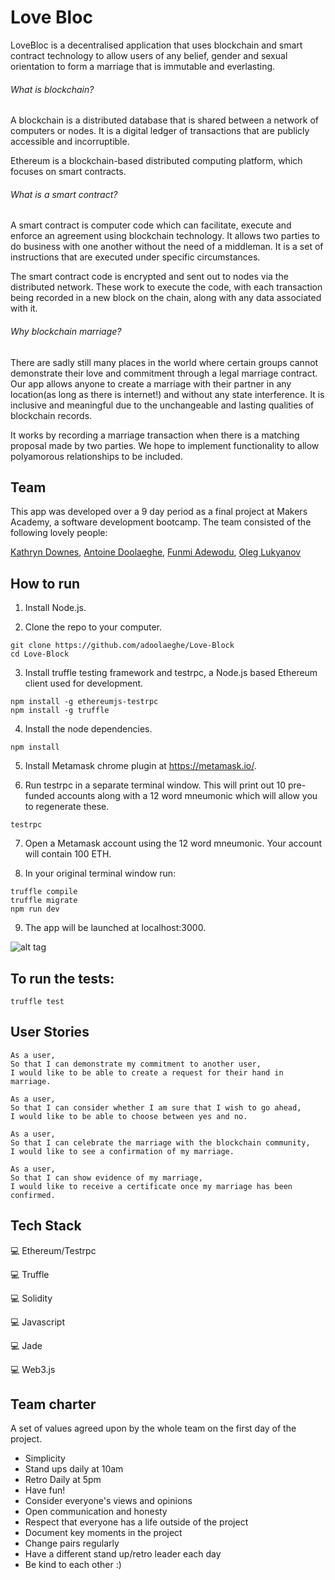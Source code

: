 # Love Bloc

LoveBloc is a decentralised application that uses blockchain and smart contract technology to allow users of any belief, gender and sexual orientation to form a marriage that is immutable and everlasting.
###### What is blockchain?
A blockchain is a distributed database that is shared between a network of computers or nodes. It is a digital ledger of transactions that are publicly accessible and incorruptible.

Ethereum is a blockchain-based distributed computing platform, which focuses on smart contracts.
###### What is a smart contract?
A smart contract is computer code which can facilitate, execute and enforce an agreement using blockchain technology. It allows two parties to do business with one another without the need of a middleman. It is a set of instructions that are executed under specific circumstances.

The smart contract code is encrypted and sent out to nodes via the distributed network. These work to execute the code, with each transaction being recorded in a new block on the chain, along with any data associated with it. 
###### Why blockchain marriage?
There are sadly still many places in the world where certain groups cannot demonstrate their love and commitment through a legal marriage contract. Our app allows anyone to create a marriage with their partner in any location(as long as there is internet!) and without any state interference. It is inclusive and meaningful due to the unchangeable and lasting qualities of blockchain records.

It works by recording a marriage transaction when there is a matching proposal made by two parties.
We hope to implement functionality to allow polyamorous relationships to be included.

## Team
This app was developed over a 9 day period as a final project at Makers Academy, a software development bootcamp. The team consisted of the following lovely people:

[Kathryn Downes](https://github.com/kitkat119), [Antoine Doolaeghe](https://github.com/adoolaeghe), [Funmi Adewodu](https://github.com/funmia), [Oleg Lukyanov](https://github.com/oleglukyanov)


## How to run
1. Install Node.js.

2. Clone the repo to your computer.
```
git clone https://github.com/adoolaeghe/Love-Block
cd Love-Block
```

3. Install truffle testing framework and testrpc, a Node.js based Ethereum client used for development.
```
npm install -g ethereumjs-testrpc
npm install -g truffle
```

4. Install the node dependencies.
```
npm install
```

5. Install Metamask chrome plugin at https://metamask.io/.

6. Run testrpc in a separate terminal window. This will print out 10 pre-funded accounts along with a 12 word mneumonic which will allow you to regenerate these.
```
testrpc
```

7. Open a Metamask account using the 12 word mneumonic. Your account will contain 100 ETH.

8. In your original terminal window run:
```
truffle compile
truffle migrate
npm run dev
```
9. The app will be launched at localhost:3000.

![alt tag](https://user-images.githubusercontent.com/26767598/30692409-4eea4798-9ec3-11e7-93cd-0733d5584cd8.png)



## To run the tests:
```
truffle test
```

## User Stories

```
As a user,
So that I can demonstrate my commitment to another user,
I would like to be able to create a request for their hand in marriage.

As a user,
So that I can consider whether I am sure that I wish to go ahead,
I would like to be able to choose between yes and no.

As a user,
So that I can celebrate the marriage with the blockchain community,
I would like to see a confirmation of my marriage.

As a user,
So that I can show evidence of my marriage,
I would like to receive a certificate once my marriage has been confirmed.
```

## Tech Stack

:computer: Ethereum/Testrpc

:computer: Truffle

:computer: Solidity

:computer: Javascript

:computer: Jade

:computer: Web3.js

## Team charter

A set of values agreed upon by the whole team on the first day of the project.

* Simplicity
* Stand ups daily at 10am
* Retro Daily at 5pm
* Have fun!
* Consider everyone's views and opinions
* Open communication and honesty
* Respect that everyone has a life outside of the project
* Document key moments in the project
* Change pairs regularly
* Have a different stand up/retro leader each day
* Be kind to each other :)
